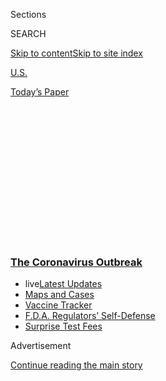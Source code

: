 <div id="app">

<div id="standalone-header">

<div class="interactive-masthead NYTAppHideMasthead css-qz70u6 e1suatyy0">

<div class="section css-ui9rw0 e1suatyy2">

<div class="css-eph4ug er09x8g0">

<div class="css-6n7j50">

</div>

<span class="css-1dv1kvn">Sections</span>

<div class="css-10488qs">

<span class="css-1dv1kvn">SEARCH</span>

</div>

[Skip to content](#site-content)[Skip to site
index](#site-index)

</div>

<div id="masthead-section-label" class="css-1wr3we4 eaxe0e00">

[U.S.](https://www.nytimes3xbfgragh.onion/section/us)

</div>

<div class="css-10698na e1huz5gh0">

</div>

</div>

<div id="masthead-bar-one" class="section hasLinks css-15hmgas e1csuq9d3">

<div class="css-uqyvli e1csuq9d0">

</div>

<div class="css-1uqjmks e1csuq9d1">

</div>

<div class="css-9e9ivx">

[](https://myaccount.nytimes3xbfgragh.onion/auth/login?response_type=cookie&client_id=vi)

</div>

<div class="css-1bvtpon e1csuq9d2">

[Today’s
Paper](https://www.nytimes3xbfgragh.onion/section/todayspaper)

</div>

</div>

</div>

<div class="css-1aor85t" style="opacity:0.000000001;z-index:-1;visibility:hidden">

<div class="css-1hqnpie">

<div class="css-epjblv">

<span class="css-17xtcya">[U.S.](/section/us)</span><span class="css-x15j1o">|</span><span class="css-fwqvlz">Delaware
Covid Map and Case
Count</span>

</div>

<div class="css-k008qs">

<div class="css-1iwv8en">

<span class="css-18z7m18"></span>

<div>

</div>

</div>

<span class="css-1n6z4y">https://nyti.ms/3bJ4swu</span>

<div class="css-1705lsu">

<div class="css-4xjgmj">

<div class="css-4skfbu" data-role="toolbar" data-aria-label="Social Media Share buttons, Save button, and Comments Panel with current comment count" data-testid="share-tools">

  - 
  - 
  - 
  - 
    
    <div class="css-6n7j50">
    
    </div>

  - 

</div>

</div>

</div>

</div>

</div>

</div>

<div class="css-mij9hh">

<div class="css-l9svim">

### [<span class="css-pa1jbp"><span class="css-1rxm0ex">The Coronavirus</span><span class="css-1rxm0ex"> Outbreak</span></span>](https://www.nytimes3xbfgragh.onion/news-event/coronavirus?name=styln-coronavirus-national&region=TOP_BANNER&block=storyline_menu_recirc&action=click&pgtype=Interactive&impression_id=94578ef0-f526-11ea-9710-3f9e57e6a392&variant=undefined)

  - <span class="css-1qkutce"><span class="css-12clwdu">live</span>[Latest
    Updates](https://www.nytimes3xbfgragh.onion/2020/09/12/world/covid-19-coronavirus.html?name=styln-coronavirus-national&region=TOP_BANNER&block=storyline_menu_recirc&action=click&pgtype=Interactive&impression_id=9457b600-f526-11ea-9710-3f9e57e6a392&variant=undefined)</span>
  - <span class="css-1qkutce">[Maps and
    Cases](https://www.nytimes3xbfgragh.onion/interactive/2020/us/coronavirus-us-cases.html?name=styln-coronavirus-national&region=TOP_BANNER&block=storyline_menu_recirc&action=click&pgtype=Interactive&impression_id=9457b601-f526-11ea-9710-3f9e57e6a392&variant=undefined)</span>
  - <span class="css-1qkutce">[Vaccine
    Tracker](https://www.nytimes3xbfgragh.onion/interactive/2020/science/coronavirus-vaccine-tracker.html?name=styln-coronavirus-national&region=TOP_BANNER&block=storyline_menu_recirc&action=click&pgtype=Interactive&impression_id=9457b602-f526-11ea-9710-3f9e57e6a392&variant=undefined)</span>
  - <span class="css-1qkutce">[F.D.A. Regulators’
    Self-Defense](https://www.nytimes3xbfgragh.onion/2020/09/10/us/politics/fda-coronavirus-vaccine.html?name=styln-coronavirus-national&region=TOP_BANNER&block=storyline_menu_recirc&action=click&pgtype=Interactive&impression_id=9457b603-f526-11ea-9710-3f9e57e6a392&variant=undefined)</span>
  - <span class="css-1qkutce">[Surprise Test
    Fees](https://www.nytimes3xbfgragh.onion/2020/09/09/upshot/coronavirus-surprise-test-fees.html?name=styln-coronavirus-national&region=TOP_BANNER&block=storyline_menu_recirc&action=click&pgtype=Interactive&impression_id=9457b604-f526-11ea-9710-3f9e57e6a392&variant=undefined)</span>

</div>

</div>

<div id="top-wrapper" class="css-1sy8kpn">

<div id="top-slug" class="css-l9onyx">

Advertisement

</div>

[Continue reading the main
story](#after-top)

<div class="ad top-wrapper" style="text-align:center;height:100%;display:block;min-height:250px">

<div id="top" class="place-ad" data-position="top" data-size-key="top">

</div>

</div>

<div id="after-top">

</div>

</div>

</div>

<div id="site-content" data-role="main">

# Delaware Covid Map and Case Count

<div class="css-1vegfwe interactive-byline-container">

By <span class="css-1baulvz last-byline" itemprop="name">The New York
Times</span>Updated September 12, 2020, 10:37 A.M.
E.T.

</div>

<div id="interactive-standalone-sharetools" class="css-wkcogx">

<div>

<div class="interactive-sharetools css-9z2bwm" data-role="toolbar" data-aria-label="Social Media Share buttons, Save button, and Comments Panel with current comment count" data-testid="share-tools">

  - 
  - 
  - 
  - 
    
    <div class="css-6n7j50">
    
    </div>

</div>

</div>

</div>

<div id="delaware-coronavirus-cases" class="section interactive-standard interactive-content interactive-size-scoop css-1davkue" data-id="100000007056873">

<div class="css-17ih8de interactive-body">

<div class="g-top-asset g-top" style="">

<div class="g-asset g-svelte breadcrumbs-wrap" style="max-width: 600px">

<div class="g-svelte" data-component="1">

<div class="breadcrumbs false svelte-1m5f6tq" style="--state-rows: 11;\n\t--country-rows: 2;\n\t--state-rows-medium: 18;\n\t--country-rows-medium: 3;\n\t--state-rows-small: 26;\n\t--country-rows-small: 5;">

<div class="breadcrumbs__buttons--wrap">

[World](https://www.nytimes3xbfgragh.onion/interactive/2020/world/coronavirus-maps.html)<span class="svelte-1m5f6tq"> 
</span>

COUNTRIES

<span class="svelte-1m5f6tq">| </span>
[U.S.A.](https://www.nytimes3xbfgragh.onion/interactive/2020/us/coronavirus-us-cases.html)<span class="svelte-1m5f6tq"> 
</span>

STATES

<span class="svelte-1m5f6tq">  </span>
[Colleges](https://www.nytimes3xbfgragh.onion/interactive/2020/us/covid-college-cases-tracker.html)

</div>

<div id="amp-menu-countries" class="breadcrumbs__menu breadcrumbs__menu--countries false svelte-1m5f6tq">

[Brazil](https://www.nytimes3xbfgragh.onion/interactive/2020/world/americas/brazil-coronavirus-cases.html)[Canada](https://www.nytimes3xbfgragh.onion/interactive/2020/world/canada/canada-coronavirus-cases.html)[France](https://www.nytimes3xbfgragh.onion/interactive/2020/world/europe/france-coronavirus-cases.html)[Germany](https://www.nytimes3xbfgragh.onion/interactive/2020/world/europe/germany-coronavirus-cases.html)[India](https://www.nytimes3xbfgragh.onion/interactive/2020/world/asia/india-coronavirus-cases.html)[Italy](https://www.nytimes3xbfgragh.onion/interactive/2020/world/europe/italy-coronavirus-cases.html)[Mexico](https://www.nytimes3xbfgragh.onion/interactive/2020/world/americas/mexico-coronavirus-cases.html)[Spain](https://www.nytimes3xbfgragh.onion/interactive/2020/world/europe/spain-coronavirus-cases.html)[U.K.](https://www.nytimes3xbfgragh.onion/interactive/2020/world/europe/united-kingdom-coronavirus-cases.html)

</div>

<div id="amp-menu-states" class="breadcrumbs__menu breadcrumbs__menu--states false svelte-1m5f6tq">

[Alabama](https://www.nytimes3xbfgragh.onion/interactive/2020/us/alabama-coronavirus-cases.html)[Alaska](https://www.nytimes3xbfgragh.onion/interactive/2020/us/alaska-coronavirus-cases.html)[Arizona](https://www.nytimes3xbfgragh.onion/interactive/2020/us/arizona-coronavirus-cases.html)[Arkansas](https://www.nytimes3xbfgragh.onion/interactive/2020/us/arkansas-coronavirus-cases.html)[California](https://www.nytimes3xbfgragh.onion/interactive/2020/us/california-coronavirus-cases.html)[Colorado](https://www.nytimes3xbfgragh.onion/interactive/2020/us/colorado-coronavirus-cases.html)[Connecticut](https://www.nytimes3xbfgragh.onion/interactive/2020/us/connecticut-coronavirus-cases.html)[Delaware](https://www.nytimes3xbfgragh.onion/interactive/2020/us/delaware-coronavirus-cases.html)[Florida](https://www.nytimes3xbfgragh.onion/interactive/2020/us/florida-coronavirus-cases.html)[Georgia](https://www.nytimes3xbfgragh.onion/interactive/2020/us/georgia-coronavirus-cases.html)[Hawaii](https://www.nytimes3xbfgragh.onion/interactive/2020/us/hawaii-coronavirus-cases.html)[Idaho](https://www.nytimes3xbfgragh.onion/interactive/2020/us/idaho-coronavirus-cases.html)[Illinois](https://www.nytimes3xbfgragh.onion/interactive/2020/us/illinois-coronavirus-cases.html)[Indiana](https://www.nytimes3xbfgragh.onion/interactive/2020/us/indiana-coronavirus-cases.html)[Iowa](https://www.nytimes3xbfgragh.onion/interactive/2020/us/iowa-coronavirus-cases.html)[Kansas](https://www.nytimes3xbfgragh.onion/interactive/2020/us/kansas-coronavirus-cases.html)[Kentucky](https://www.nytimes3xbfgragh.onion/interactive/2020/us/kentucky-coronavirus-cases.html)[Louisiana](https://www.nytimes3xbfgragh.onion/interactive/2020/us/louisiana-coronavirus-cases.html)[Maine](https://www.nytimes3xbfgragh.onion/interactive/2020/us/maine-coronavirus-cases.html)[Maryland](https://www.nytimes3xbfgragh.onion/interactive/2020/us/maryland-coronavirus-cases.html)[Massachusetts](https://www.nytimes3xbfgragh.onion/interactive/2020/us/massachusetts-coronavirus-cases.html)[Michigan](https://www.nytimes3xbfgragh.onion/interactive/2020/us/michigan-coronavirus-cases.html)[Minnesota](https://www.nytimes3xbfgragh.onion/interactive/2020/us/minnesota-coronavirus-cases.html)[Mississippi](https://www.nytimes3xbfgragh.onion/interactive/2020/us/mississippi-coronavirus-cases.html)[Missouri](https://www.nytimes3xbfgragh.onion/interactive/2020/us/missouri-coronavirus-cases.html)[Montana](https://www.nytimes3xbfgragh.onion/interactive/2020/us/montana-coronavirus-cases.html)[Nebraska](https://www.nytimes3xbfgragh.onion/interactive/2020/us/nebraska-coronavirus-cases.html)[Nevada](https://www.nytimes3xbfgragh.onion/interactive/2020/us/nevada-coronavirus-cases.html)[New
Hampshire](https://www.nytimes3xbfgragh.onion/interactive/2020/us/new-hampshire-coronavirus-cases.html)[New
Jersey](https://www.nytimes3xbfgragh.onion/interactive/2020/us/new-jersey-coronavirus-cases.html)[New
Mexico](https://www.nytimes3xbfgragh.onion/interactive/2020/us/new-mexico-coronavirus-cases.html)[New
York](https://www.nytimes3xbfgragh.onion/interactive/2020/us/new-york-coronavirus-cases.html)[North
Carolina](https://www.nytimes3xbfgragh.onion/interactive/2020/us/north-carolina-coronavirus-cases.html)[North
Dakota](https://www.nytimes3xbfgragh.onion/interactive/2020/us/north-dakota-coronavirus-cases.html)[Ohio](https://www.nytimes3xbfgragh.onion/interactive/2020/us/ohio-coronavirus-cases.html)[Oklahoma](https://www.nytimes3xbfgragh.onion/interactive/2020/us/oklahoma-coronavirus-cases.html)[Oregon](https://www.nytimes3xbfgragh.onion/interactive/2020/us/oregon-coronavirus-cases.html)[Pennsylvania](https://www.nytimes3xbfgragh.onion/interactive/2020/us/pennsylvania-coronavirus-cases.html)[Puerto
Rico](https://www.nytimes3xbfgragh.onion/interactive/2020/us/puerto-rico-coronavirus-cases.html)[Rhode
Island](https://www.nytimes3xbfgragh.onion/interactive/2020/us/rhode-island-coronavirus-cases.html)[South
Carolina](https://www.nytimes3xbfgragh.onion/interactive/2020/us/south-carolina-coronavirus-cases.html)[South
Dakota](https://www.nytimes3xbfgragh.onion/interactive/2020/us/south-dakota-coronavirus-cases.html)[Tennessee](https://www.nytimes3xbfgragh.onion/interactive/2020/us/tennessee-coronavirus-cases.html)[Texas](https://www.nytimes3xbfgragh.onion/interactive/2020/us/texas-coronavirus-cases.html)[Utah](https://www.nytimes3xbfgragh.onion/interactive/2020/us/utah-coronavirus-cases.html)[Vermont](https://www.nytimes3xbfgragh.onion/interactive/2020/us/vermont-coronavirus-cases.html)[Virginia](https://www.nytimes3xbfgragh.onion/interactive/2020/us/virginia-coronavirus-cases.html)[Washington](https://www.nytimes3xbfgragh.onion/interactive/2020/us/washington-coronavirus-cases.html)[Washington,
D.C.](https://www.nytimes3xbfgragh.onion/interactive/2020/us/washington-dc-coronavirus-cases.html)[West
Virginia](https://www.nytimes3xbfgragh.onion/interactive/2020/us/west-virginia-coronavirus-cases.html)[Wisconsin](https://www.nytimes3xbfgragh.onion/interactive/2020/us/wisconsin-coronavirus-cases.html)[Wyoming](https://www.nytimes3xbfgragh.onion/interactive/2020/us/wyoming-coronavirus-cases.html)

</div>

<span class="svelte-1m5f6tq"> 
</span>

</div>

</div>

</div>

<div id="cases-top-presentation" class="g-container">

<div class="g-asset g-svelte mini-cases-by-day" style="max-width: 360px">

<div class="g-svelte" data-component="2">

<div class="chart svelte-1iuahvx mini-chart">

<div class="inner svelte-1iuahvx">

<div class="pancake-chart svelte-1gzh5rp">

<div class="pancake-grid">

<div class="pancake-grid-item svelte-1wq9bba" style="width: 100%; height: 0; top: 100%">

<div class="grid-line horizontal svelte-bw547y">

<span class="count-label svelte-bw547y">0
</span>

</div>

</div>

<div class="pancake-grid-item svelte-1wq9bba" style="width: 100%; height: 0; top: 56.33187772925764%">

<div class="grid-line horizontal svelte-bw547y">

<span class="count-label svelte-bw547y">200
</span>

</div>

</div>

<div class="pancake-grid-item svelte-1wq9bba" style="width: 100%; height: 0; top: 12.663755458515283%">

<div class="grid-line horizontal svelte-bw547y">

<span class="count-label svelte-bw547y">400
cases</span>

</div>

</div>

</div>

<div class="pancake-point svelte-11ba04d" style="left: 0%; top: 100%">

<span class="month x-label svelte-bw547y">March</span>

</div>

<div class="pancake-point svelte-11ba04d" style="left: 15.897435897435896%; top: 100%">

<span class="month x-label svelte-bw547y">April</span>

</div>

<div class="pancake-point svelte-11ba04d" style="left: 31.282051282051277%; top: 100%">

<span class="month x-label svelte-bw547y">May</span>

</div>

<div class="pancake-point svelte-11ba04d" style="left: 47.179487179487175%; top: 100%">

<span class="month x-label svelte-bw547y">June</span>

</div>

<div class="pancake-point svelte-11ba04d" style="left: 62.564102564102555%; top: 100%">

<span class="month x-label svelte-bw547y">July</span>

</div>

<div class="pancake-point svelte-11ba04d" style="left: 78.46153846153845%; top: 100%">

<span class="month x-label svelte-bw547y">Aug.</span>

</div>

<div class="pancake-point svelte-11ba04d" style="left: 94.35897435897435%; top: 100%">

<span class="month x-label svelte-bw547y">Sept.</span>

</div>

<div class="pancake-point svelte-11ba04d" style="left: 33.589743589743584%; top: 11.135371179039296%">

<span class="annotation left svelte-cf0pcx mini" style="width: auto">New
cases</span>

</div>

<div class="pancake-point svelte-11ba04d" style="left: 57.43589743589743%; top: 84.06113537117903%">

<span class="annotation above svelte-cf0pcx mini" style="width: auto">7-day
average</span>

</div>

</div>

</div>

</div>

</div>

</div>

<div class="g-asset g-svelte top-counts g-asset-width-full" style="">

<div class="g-svelte" data-component="3">

<div class="counts svelte-8rsupl">

<table>
<colgroup>
<col style="width: 25%" />
<col style="width: 25%" />
<col style="width: 25%" />
<col style="width: 25%" />
</colgroup>
<thead>
<tr class="header">
<th></th>
<th>Total reported</th>
<th>On Sept. 11</th>
<th>14-day change</th>
</tr>
</thead>
<tbody>
<tr class="odd">
<td><span class="svelte-8rsupl">Cases</span></td>
<td><span class="svelte-8rsupl">18,559</span></td>
<td><span class="svelte-8rsupl">93</span></td>
<td><span class="svelte-8rsupl">+114%</span>
<div class="chart-container svelte-8rsupl">

</div></td>
</tr>
<tr class="even">
<td><span class="svelte-8rsupl">Deaths</span></td>
<td><span class="svelte-8rsupl">613</span></td>
<td><span class="svelte-8rsupl">0</span></td>
<td><span class="svelte-8rsupl">+20%</span>
<div class="chart-container svelte-8rsupl">

</div></td>
</tr>
</tbody>
</table>

<div class="note svelte-8rsupl">

Day with data reporting anomaly.

Includes confirmed and probable cases where
available

</div>

</div>

</div>

</div>

</div>

</div>

<div class="g-header-container">

</div>

<div class="g-story g-freebird g-max-limit" data-prd-dropzone-below-masthead="100000006938224" data-preview-slug="2020-03-16-coronavirus-maps">

<div class="g-asset g-svelte g-internal-nav" style="max-width: 600px">

<div class="g-svelte" data-component="4">

[Map](#map)[By county](#county)[New cases](#cases)[Tips](#tips)[Latest
news
»](https://www.nytimes3xbfgragh.onion/2020/09/12/world/covid-19-coronavirus.html)

</div>

</div>

At least 93 new cases were reported in Delaware on Sept. 11. Over the
past week, there have been an average of 115 cases per day, an increase
of 114 percent from the average two weeks earlier.

As of Saturday morning, there have been at least 18,559 cases and 613
deaths in Delaware since the beginning of the pandemic, according to a
New York Times
database.

<div id="map" class="g-asset g-graphic g-constrain-source g-state-map g-map g-asset-width-bleed" style="">

<div class="e-slip-map-wrap" data-tiles="{&quot;tileset_id&quot;:&quot;states&quot;,&quot;data_regions&quot;:&quot;nytgraphics.4lmuna8o&quot;,&quot;data_regions_clipped&quot;:&quot;nytgraphics.3w43kva4&quot;,&quot;base_regions&quot;:&quot;nytgraphics.bq75aeje&quot;,&quot;base_regions_lines&quot;:&quot;nytgraphics.1vsxxapq&quot;,&quot;base_regions_lines_thick&quot;:&quot;&quot;,&quot;base_roads&quot;:&quot;nytgraphics.08j0yr4w&quot;,&quot;base_urban&quot;:&quot;nytgraphics.1ihx7l51&quot;,&quot;circles&quot;:&quot;nytgraphics.9qhw0hoy&quot;,&quot;city_labels&quot;:&quot;nytgraphics.3zpaiwln&quot;,&quot;base_labels&quot;:&quot;nytgraphics.3iuw1n6d&quot;,&quot;labels_points&quot;:&quot;&quot;,&quot;data_regions_points&quot;:&quot;x&quot;,&quot;city_labels_points&quot;:&quot;x&quot;}" data-page="{&quot;slug&quot;:&quot;delaware&quot;,&quot;tileset&quot;:&quot;states&quot;,&quot;data&quot;:&quot;USA&quot;,&quot;data_levels&quot;:&quot;county,state&quot;,&quot;radius_depth&quot;:&quot;&quot;,&quot;ignore_geoids&quot;:&quot;&quot;,&quot;bounds&quot;:&quot;[\n    [-75.788658, 38.638491366230646],\n    [-75.04893899999999, 40.02834273921418]\n  ]&quot;,&quot;show_data_labels&quot;:&quot;&quot;,&quot;base_layer_mask&quot;:&quot;USA-10&quot;,&quot;max_hierarchy_depth&quot;:&quot;&quot;,&quot;ignore_geoids_choro&quot;:&quot;&quot;,&quot;max_radius_desktop&quot;:&quot;&quot;,&quot;max_radius_mobile&quot;:&quot;&quot;,&quot;min_choro_cases&quot;:&quot;&quot;,&quot;hide_tooltip_deaths&quot;:&quot;&quot;,&quot;aspect_ratio&quot;:&quot;&quot;,&quot;percap_breaks&quot;:&quot;&quot;,&quot;cases_button_text&quot;:&quot;&quot;,&quot;hide_tabs&quot;:&quot;&quot;,&quot;alt_label_style&quot;:&quot;&quot;,&quot;hide_data_lines&quot;:&quot;&quot;,&quot;data_borders_stop&quot;:&quot;&quot;}" data-mapviews="[&quot;hotspots&quot;,&quot;cases&quot;,&quot;deaths&quot;,&quot;percap&quot;]" data-tooltips="{}" data-currentview="hotspots">

<div class="e-slip-map-ui">

<div class="layer-toggles">

Hot spots

Total cases

Deaths

Per capita

</div>

<div class="map-keys">

<div class="map-key doubling-key active" data-type="hotspots">

<div class="key-subhed">

Average daily cases per 100,000 people in the past week

</div>

<div class="g-bars">

<div class="g-bar g-bar-tick">

<div class="g-level" style="background-color: #f2df91;">

</div>

</div>

<div class="g-bar">

<div class="g-level" style="background-color: #f9c467">

</div>

</div>

<div class="g-bar g-bar-tick">

<div class="g-level" style="background-color: #ffa83e">

</div>

</div>

<div class="g-bar">

<div class="g-level" style="background-color: #ff8b24">

</div>

</div>

<div class="g-bar g-bar-tick">

<div class="g-level" style="background-color: #fd6a0b">

</div>

</div>

<div class="g-bar">

<div class="g-level" style="background-color: #f04f09">

</div>

</div>

<div class="g-bar g-bar-tick">

<div class="g-level" style="background-color: #e13107">

</div>

</div>

<div class="g-bar g-bar-none">

<div class="g-level" style="background-color: #ce0a05">

</div>

</div>

<div class="g-bar g-bar-none g-bar-big">

<div class="g-level g-level-0">

</div>

</div>

</div>

<div class="g-level-labels">

<div class="g-level-label">

</div>

<div class="g-level-label">

<span id="hotspots-break-1" class="hotspots-break"></span>

</div>

<div class="g-level-label">

</div>

<div class="g-level-label">

<span id="hotspots-break-3" class="hotspots-break"></span>

</div>

<div class="g-level-label">

</div>

<div class="g-level-label">

<span id="hotspots-break-5" class="hotspots-break"></span>

</div>

<div class="g-level-label">

</div>

<div class="g-level-label g-level-label-margin">

<span id="hotspots-break-7" class="hotspots-break"></span>

</div>

<div class="g-level-label g-level-label-first g-level-label-big">

Few or no cases

</div>

</div>

</div>

<div class="map-key cases-key false" data-type="cases">

<div class="key-bubbles">

<div class="key-bubble-label">

<span class="min-key-value"></span>

</div>

<div class="key-bubbles-wrap">

</div>

<div class="key-bubble-label">

<span class="max-key-value"></span>

</div>

</div>

</div>

<div class="map-key deaths-key false" data-type="deaths">

<div class="key-bubbles">

<div class="key-bubble-label">

<span class="min-key-value"></span>

</div>

<div class="key-bubbles-wrap">

</div>

<div class="key-bubble-label">

<span class="max-key-value"></span>

</div>

</div>

</div>

<div class="map-key percap-key false" data-type="percap">

<div class="key-subhed">

Share of population with a reported
case

</div>

<div class="g-bars">

<div class="g-bar g-bar-tick">

<div class="g-level g-level-1">

</div>

</div>

<div class="g-bar g-bar-tick">

<div class="g-level g-level-2">

</div>

</div>

<div class="g-bar g-bar-tick">

<div class="g-level g-level-3">

</div>

</div>

<div class="g-bar g-bar-none">

<div class="g-level g-level-4">

</div>

</div>

<div class="g-bar g-bar-none g-key-nocases">

<div class="g-level g-level-0">

</div>

</div>

</div>

<div class="g-level-labels">

<div class="g-level-label">

</div>

<div class="g-level-label">

<span class="percap-break-0"></span>

</div>

<div class="g-level-label">

<span class="percap-break-1"></span>

</div>

<div class="g-level-label g-level-label-pad">

<span class="percap-break-2"></span>

</div>

<div class="g-level-label g-level-label-pad g-level-label-first g-key-nocases">

No cases reported

</div>

</div>

</div>

</div>

<div class="map-interaction-tip interaction-tip-desktop">

Double-click to zoom into the map.

</div>

<div class="map-interaction-tip interaction-tip-mobile">

Use two fingers to pan and zoom. Tap for details.

</div>

</div>

<div class="e-slip-map-outer">

<div class="e-slip-map">

<div class="e-slip-map-tooltip tooltip-desktop">

</div>

</div>

</div>

<div class="e-slip-map-tooltip tooltip-mobile">

</div>

</div>

<div class="g-source">

<span class="g-credit">Sources: State and local health agencies and
hospitals. Population and demographic data from Census Bureau.</span>

About this data <span class="g-credit">For total cases and deaths: The
map shows the known locations of coronavirus cases by county. Circles
are sized by the number of people there who have tested positive or have
a probable case of the virus, which may differ from where they
contracted the illness. For per capita: Parts of a county with a
population density lower than 10 people per square mile are not shaded.
For hot spots: The hot spots map shows the share of population with a
new reported case over the last week. Parts of a county with a
population density lower than 10 people per square mile are not
shaded.</span>

</div>

</div>

<div id="county" class="g-asset g-svelte" style="max-width: 600px">

### Reported cases and deaths by county

This table is sorted by places with the most cases per 100,000 residents
in the last seven days. Charts are colored to reveal when outbreaks
emerged.

<div class="g-svelte" data-component="5">

<div class="table-controls svelte-151tvja multi-toggles">

<div class="multi-toggle-buttons-container svelte-151tvja">

<div class="layer-toggles-grid svelte-151tvja">

Cases

Deaths

</div>

</div>

</div>

<table style="width:100%;">
<colgroup>
<col style="width: 10%" />
<col style="width: 10%" />
<col style="width: 10%" />
<col style="width: 10%" />
<col style="width: 10%" />
<col style="width: 10%" />
<col style="width: 10%" />
<col style="width: 10%" />
<col style="width: 10%" />
<col style="width: 10%" />
</colgroup>
<thead>
<tr class="header">
<th></th>
<th>Total<br />
cases</th>
<th>Per 100,000</th>
<th>Total<br />
deaths</th>
<th>Per 100,000</th>
<th>Cases<br />
in last<br />
7 days</th>
<th>Per 100,000</th>
<th>Deaths<br />
in last<br />
7 days</th>
<th>Per 100,000</th>
<th>Weekly cases per capita
<div class="legend svelte-1b175ns">
<span class="block svelte-1b175ns" style="background-color: #f2df91;"></span> <span class="block svelte-1b175ns" style="background-color: #ffae43;"></span> <span class="block svelte-1b175ns" style="background-color: #ff6e0b;"></span> <span class="block svelte-1b175ns" style="background-color: #ce0a05;"></span> <span class="falling svelte-1b175ns">Fewer</span> <span class="rising svelte-1b175ns">More</span>
</div></th>
</tr>
</thead>
<tbody>
<tr class="odd">
<td><span>Delaware </span></td>
<td><span>18,559 </span></td>
<td><span>1,906 </span></td>
<td><span>613 </span></td>
<td><span>63 </span></td>
<td><span>807 </span></td>
<td><span>83 </span></td>
<td><span>7 </span></td>
<td><span>0.7 </span></td>
<td><div class="chart svelte-ig1tx7">
<div class="chart-container svelte-ig1tx7">
<div class="pancake-chart svelte-1gzh5rp">
<div class="pancake-point svelte-11ba04d" style="left: 0%; top: 100%">
<span class="first x-label svelte-ig1tx7">March 1</span>
</div>
<div class="pancake-point svelte-11ba04d" style="left: 99.99999999999999%; top: 100%">
<span class="last x-label svelte-ig1tx7">Sept. 11</span>
</div>
</div>
</div>
<img src="https://static01.graylady3jvrrxbe.onion/newsgraphics/2020/03/16/coronavirus-maps/dc9015512110e68e5a8253678d9addff3b2167f7/build/heatmaps/nyt_world/usa/delaware.svg" alt="Delaware heatmap" class="svelte-ig1tx7" />
</div></td>
</tr>
<tr class="even">
<td><span>New Castle </span></td>
<td><span>8,880 </span></td>
<td><span>1,589 </span></td>
<td><span>305 </span></td>
<td><span>55 </span></td>
<td><span>465 </span></td>
<td><span>83 </span></td>
<td><span>4 </span></td>
<td><span>0.7 </span></td>
<td><div class="chart svelte-ig1tx7">
<img src="https://static01.graylady3jvrrxbe.onion/newsgraphics/2020/03/16/coronavirus-maps/dc9015512110e68e5a8253678d9addff3b2167f7/build/heatmaps/nyt_world/usa/usa_10/new_castle.svg" alt="New Castle heatmap" class="svelte-ig1tx7" />
</div></td>
</tr>
<tr class="odd">
<td><span>Sussex </span></td>
<td><span>6,471 </span></td>
<td><span>2,763 </span></td>
<td><span>197 </span></td>
<td><span>84 </span></td>
<td><span>106 </span></td>
<td><span>45 </span></td>
<td><span>2 </span></td>
<td><span>0.9 </span></td>
<td><div class="chart svelte-ig1tx7">
<img src="https://static01.graylady3jvrrxbe.onion/newsgraphics/2020/03/16/coronavirus-maps/dc9015512110e68e5a8253678d9addff3b2167f7/build/heatmaps/nyt_world/usa/usa_10/sussex.svg" alt="Sussex heatmap" class="svelte-ig1tx7" />
</div></td>
</tr>
<tr class="even">
<td><span>Kent </span></td>
<td><span>2,747 </span></td>
<td><span>1,519 </span></td>
<td><span>111 </span></td>
<td><span>61 </span></td>
<td><span>69 </span></td>
<td><span>38 </span></td>
<td><span>1 </span></td>
<td><span>0.6 </span></td>
<td><div class="chart svelte-ig1tx7">
<img src="https://static01.graylady3jvrrxbe.onion/newsgraphics/2020/03/16/coronavirus-maps/dc9015512110e68e5a8253678d9addff3b2167f7/build/heatmaps/nyt_world/usa/usa_10/kent.svg" alt="Kent heatmap" class="svelte-ig1tx7" />
</div></td>
</tr>
<tr class="odd">
<td><span>Unknown </span></td>
<td><span>461 </span></td>
<td><span>— </span></td>
<td><span>— </span></td>
<td><span>— </span></td>
<td><span>— </span></td>
<td><span>— </span></td>
<td><span>— </span></td>
<td><span>— </span></td>
<td></td>
</tr>
</tbody>
</table>

</div>

<div class="g-source">

About this data <span class="g-credit">Weekly cases per capita shows the
share of population with a new reported case for each week. Weeks
without a reported case are shaded gray. The table includes new cases
and deaths that were reported in the last seven days.</span>

</div>

</div>

The New York Times is engaged in a comprehensive effort to track details
about every reported case in the United States, collecting information
from federal, state and local officials around the clock. The numbers in
this article are being updated several times a day based on the latest
information our journalists are gathering from around the country.

[We’re tracking what has reopened in Delaware
»](https://www.nytimes3xbfgragh.onion/interactive/2020/us/states-reopen-map-coronavirus.html)

<div id="cases" class="g-asset g-svelte" style="max-width: 600px">

### New reported cases by day in Delaware

<div class="g-svelte" data-component="6">

<div class="chart svelte-1iuahvx">

<div class="inner svelte-1iuahvx">

<div class="pancake-chart svelte-1gzh5rp">

<div class="pancake-grid">

<div class="pancake-grid-item svelte-1wq9bba" style="width: 100%; height: 0; top: 100%">

<div class="grid-line horizontal svelte-bw547y">

<span class="count-label svelte-bw547y">0
</span>

</div>

</div>

<div class="pancake-grid-item svelte-1wq9bba" style="width: 100%; height: 0; top: 56.33187772925764%">

<div class="grid-line horizontal svelte-bw547y">

<span class="count-label svelte-bw547y">200
</span>

</div>

</div>

<div class="pancake-grid-item svelte-1wq9bba" style="width: 100%; height: 0; top: 12.663755458515283%">

<div class="grid-line horizontal svelte-bw547y">

<span class="count-label svelte-bw547y">400
cases</span>

</div>

</div>

</div>

<div class="pancake-point svelte-11ba04d" style="left: 0%; top: 100%">

<span class="month x-label svelte-bw547y">March</span>

</div>

<div class="pancake-point svelte-11ba04d" style="left: 15.897435897435896%; top: 100%">

<span class="month x-label svelte-bw547y">April</span>

</div>

<div class="pancake-point svelte-11ba04d" style="left: 31.282051282051277%; top: 100%">

<span class="month x-label svelte-bw547y">May</span>

</div>

<div class="pancake-point svelte-11ba04d" style="left: 47.179487179487175%; top: 100%">

<span class="month x-label svelte-bw547y">June</span>

</div>

<div class="pancake-point svelte-11ba04d" style="left: 62.564102564102555%; top: 100%">

<span class="month x-label svelte-bw547y">July</span>

</div>

<div class="pancake-point svelte-11ba04d" style="left: 78.46153846153845%; top: 100%">

<span class="month x-label svelte-bw547y">Aug.</span>

</div>

<div class="pancake-point svelte-11ba04d" style="left: 94.35897435897435%; top: 100%">

<span class="month x-label svelte-bw547y">Sept.</span>

</div>

<div class="pancake-point svelte-11ba04d" style="left: 33.589743589743584%; top: 11.135371179039296%">

<span class="annotation left svelte-cf0pcx" style="width: auto">New
cases</span>

</div>

<div class="pancake-point svelte-11ba04d" style="left: 57.43589743589743%; top: 84.06113537117903%">

<span class="annotation above svelte-cf0pcx" style="width: auto">7-day
average</span>

</div>

</div>

</div>

</div>

<span class="anomaly-key g-credit svelte-1iuahvx">These are days with a
data reporting anomaly. Read more [here](#anomaly-notes).</span>

</div>

<div class="g-source">

<span class="g-credit">Note: The seven-day average is the average of a
day and the previous six days of
data.</span>

</div>

</div>

<div id="deaths" class="g-asset g-svelte" style="max-width: 600px">

### New reported deaths by day in Delaware

<div class="g-svelte" data-component="7">

<div class="chart svelte-1iuahvx">

<div class="inner svelte-1iuahvx">

<div class="pancake-chart svelte-1gzh5rp">

<div class="pancake-grid">

<div class="pancake-grid-item svelte-1wq9bba" style="width: 100%; height: 0; top: 100%">

<div class="grid-line horizontal svelte-bw547y">

<span class="count-label svelte-bw547y">0
</span>

</div>

</div>

<div class="pancake-grid-item svelte-1wq9bba" style="width: 100%; height: 0; top: 66.66666666666666%">

<div class="grid-line horizontal svelte-bw547y">

<span class="count-label svelte-bw547y">5
</span>

</div>

</div>

<div class="pancake-grid-item svelte-1wq9bba" style="width: 100%; height: 0; top: 33.33333333333333%">

<div class="grid-line horizontal svelte-bw547y">

<span class="count-label svelte-bw547y">10
</span>

</div>

</div>

<div class="pancake-grid-item svelte-1wq9bba" style="width: 100%; height: 0; top: 0%">

<div class="grid-line horizontal svelte-bw547y">

<span class="count-label svelte-bw547y">15
deaths</span>

</div>

</div>

</div>

<div class="pancake-point svelte-11ba04d" style="left: 0%; top: 100%">

<span class="month x-label svelte-bw547y">March</span>

</div>

<div class="pancake-point svelte-11ba04d" style="left: 15.897435897435896%; top: 100%">

<span class="month x-label svelte-bw547y">April</span>

</div>

<div class="pancake-point svelte-11ba04d" style="left: 31.282051282051277%; top: 100%">

<span class="month x-label svelte-bw547y">May</span>

</div>

<div class="pancake-point svelte-11ba04d" style="left: 47.179487179487175%; top: 100%">

<span class="month x-label svelte-bw547y">June</span>

</div>

<div class="pancake-point svelte-11ba04d" style="left: 62.564102564102555%; top: 100%">

<span class="month x-label svelte-bw547y">July</span>

</div>

<div class="pancake-point svelte-11ba04d" style="left: 78.46153846153845%; top: 100%">

<span class="month x-label svelte-bw547y">Aug.</span>

</div>

<div class="pancake-point svelte-11ba04d" style="left: 94.35897435897435%; top: 100%">

<span class="month x-label svelte-bw547y">Sept.</span>

</div>

<div class="pancake-point svelte-11ba04d" style="left: 74.1025641025641%; top: -3.000000000000014%">

<span class="annotation left svelte-cf0pcx" style="width: 7.1em">Additional
deaths
released</span>

</div>

<div class="pancake-point svelte-11ba04d" style="left: 38.717948717948715%; top: 0%">

<span class="annotation left svelte-cf0pcx" style="width: auto">New
deaths</span>

</div>

<div class="pancake-point svelte-11ba04d" style="left: 15.384615384615383%; top: 90.47619047619048%">

<span class="annotation above svelte-cf0pcx" style="width: auto">7-day
average</span>

</div>

</div>

<span class="break svelte-1iuahvx" style="left: 58.46153846153845%; top: 0%; width: 0.51%"></span><span class="break svelte-1iuahvx" style="left: 74.35897435897435%; top: 0%; width: 0.51%"></span>

</div>

</div>

<span class="anomaly-key g-credit svelte-1iuahvx">These are days with a
data reporting anomaly. Read more [here](#anomaly-notes).</span>

</div>

<div class="g-source">

<span class="g-credit">Note: Scale for deaths chart is adjusted from
cases chart to display trend.</span>

</div>

</div>

The New York Times has found that official [tallies in the United
States](https://www.nytimes3xbfgragh.onion/interactive/2020/08/12/us/covid-deaths-us.html)
and [in more than a dozen other
countries](https://www.nytimes3xbfgragh.onion/interactive/2020/04/21/world/coronavirus-missing-deaths.html)
have undercounted deaths during the coronavirus outbreak because of
limited testing
availability.

## <span class="g-balancer" data-id="8">About the data</span>

<div class="g-asset g-svelte g-anomaly-notes g-asset-width-full" style="">

<div class="g-svelte" data-component="9">

In data for Delaware, the Times primarily relies on reports from the
state. Delaware typically releases new data each day. Weekend counts may
be lower because fewer sources report to the state. The state reports
cases and deaths based on a person’s permanent or usual residence.

<div id="anomaly-notes" class="g-anomaly-notes svelte-bczh6j">

The Times has identified the following reporting anomalies or
methodology changes in the data:

<div class="g-container g-list-circle">

<span class="g-anomaly-notes__date svelte-bczh6j">June 23: </span>
Delaware added 67 deaths from earlier in the year after reconciling
death certificate records.

<span class="g-anomaly-notes__date svelte-bczh6j">July 24: </span>
Delaware added 49 deaths from earlier in the year after reconciling
death certificate records.

<span class="g-anomaly-notes__date svelte-bczh6j">July 25: </span>
Delaware removed duplicate cases.

</div>

</div>

The tallies on this page include probable and confirmed cases and
deaths.

**Confirmed cases and deaths**, which are widely considered to be an
undercount of the true toll, are counts of individuals whose coronavirus
infections were confirmed by a molecular laboratory test. **Probable
cases and deaths** count individuals who meet criteria for other types
of testing, symptoms and exposure, as developed by national and local
governments.

Governments often revise data or report a single-day large increase in
cases or deaths from unspecified days without historical revisions,
which can cause an irregular pattern in the daily reported figures. The
Times is excluding these anomalies from seven-day averages when
possible.

</div>

</div>

Read more about the methodology and download county-level data for
coronavirus cases in the United States from The New York Times [on
GitHub](https://github.com/nytimes/covid-19-data).

<div class="g-footer-asset">

## <span class="g-balancer" data-id="10">Tracking the Coronavirus</span>

<div class="g-asset g-svelte g-footer-nav" style="max-width: 600px">

<div class="g-svelte" data-component="11">

<div class="nav-wrap svelte-x09994">

### United States

<div class="top svelte-x09994">

[](https://www.nytimes3xbfgragh.onion/interactive/2020/us/coronavirus-us-cases.html)

<div class="card svelte-x09994">

![Thumbnail for Latest Maps and
Data](https://static01.graylady3jvrrxbe.onion/newsgraphics/2020/03/16/coronavirus-maps/dc9015512110e68e5a8253678d9addff3b2167f7/images/orphan_usa-threeByTwoSmallAt2X.png)

<div class="card-text svelte-x09994">

#### Latest Maps and Data

Cases and deaths for every
county

</div>

</div>

[](https://www.nytimes3xbfgragh.onion/interactive/2020/05/05/us/coronavirus-death-toll-us.html)

<div class="card svelte-x09994">

![Thumbnail for Deaths Above
Normal](https://static01.graylady3jvrrxbe.onion/newsgraphics/2020/03/16/coronavirus-maps/dc9015512110e68e5a8253678d9addff3b2167f7/images/footer-thumbs/deaths-us.jpg)

<div class="card-text svelte-x09994">

#### Deaths Above Normal

The true toll of coronavirus in the
U.S.

</div>

</div>

[](https://www.nytimes3xbfgragh.onion/interactive/2020/04/23/upshot/five-ways-to-monitor-coronavirus-outbreak-us.html)

<div class="card svelte-x09994">

![Thumbnail for Cities and Metro
Areas](https://static01.graylady3jvrrxbe.onion/newsgraphics/2020/03/16/coronavirus-maps/dc9015512110e68e5a8253678d9addff3b2167f7/images/footer-thumbs/metros.png)

<div class="card-text svelte-x09994">

#### Cities and Metro Areas

Where it is getting better and
worse

</div>

</div>

[](https://www.nytimes3xbfgragh.onion/interactive/2020/us/coronavirus-testing.html)

<div class="card svelte-x09994">

![Thumbnail for
Testing](https://static01.graylady3jvrrxbe.onion/newsgraphics/2020/03/16/coronavirus-maps/dc9015512110e68e5a8253678d9addff3b2167f7/images/footer-thumbs/testing.png)

<div class="card-text svelte-x09994">

#### Testing

Is your state doing
enough?

</div>

</div>

[](https://www.nytimes3xbfgragh.onion/interactive/2020/us/coronavirus-nursing-homes.html)

<div class="card svelte-x09994">

![Thumbnail for Nursing
Homes](https://static01.graylady3jvrrxbe.onion/newsgraphics/2020/03/16/coronavirus-maps/dc9015512110e68e5a8253678d9addff3b2167f7/images/footer-thumbs/nursing-homes.png)

<div class="card-text svelte-x09994">

#### Nursing Homes

The hardest-hit states and
facilities

</div>

</div>

[](https://www.nytimes3xbfgragh.onion/interactive/2020/us/covid-college-cases-tracker.html)

<div class="card svelte-x09994">

![Thumbnail for Colleges and
Universities](https://static01.graylady3jvrrxbe.onion/images/2020/09/11/us/covid-college-cases-tracker-promo-1599836255642/covid-college-cases-tracker-promo-1599836255642-threeByTwoSmallAt2X.png)

<div class="card-text svelte-x09994">

#### Colleges and Universities

Cases at more than 1,000
schools

</div>

</div>

[](https://www.nytimes3xbfgragh.onion/interactive/2020/us/states-reopen-map-coronavirus.html)

<div class="card svelte-x09994">

![Thumbnail for
Reopening](https://static01.graylady3jvrrxbe.onion/images/2020/04/24/us/states-reopen-map-coronavirus-promo-1587778728210/states-reopen-map-coronavirus-promo-1587778728210-threeByTwoSmallAt2X-v96.png)

<div class="card-text svelte-x09994">

#### Reopening

What is open and closed in each
state

</div>

</div>

</div>

### World

<div class="top svelte-x09994">

[](https://www.nytimes3xbfgragh.onion/interactive/2020/world/coronavirus-maps.html)

<div class="card svelte-x09994">

![Thumbnail for Latest Maps and
Data](https://static01.graylady3jvrrxbe.onion/newsgraphics/2020/03/16/coronavirus-maps/dc9015512110e68e5a8253678d9addff3b2167f7/images/orphan_world-threeByTwoSmallAt2X.png)

<div class="card-text svelte-x09994">

#### Latest Maps and Data

Cases and deaths for every
country

</div>

</div>

[](https://www.nytimes3xbfgragh.onion/interactive/2020/04/21/world/coronavirus-missing-deaths.html)

<div class="card svelte-x09994">

![Thumbnail for Deaths Above
Normal](https://static01.graylady3jvrrxbe.onion/newsgraphics/2020/03/16/coronavirus-maps/dc9015512110e68e5a8253678d9addff3b2167f7/images/footer-thumbs/deaths-world.jpg)

<div class="card-text svelte-x09994">

#### Deaths Above Normal

The true toll of coronavirus around the
world

</div>

</div>

</div>

### Health

<div class="top svelte-x09994">

[](https://www.nytimes3xbfgragh.onion/interactive/2020/science/coronavirus-vaccine-tracker.html)

<div class="card svelte-x09994">

![Thumbnail for
Vaccines](https://static01.graylady3jvrrxbe.onion/newsgraphics/2020/03/16/coronavirus-maps/dc9015512110e68e5a8253678d9addff3b2167f7/images/footer-thumbs/vaccines.png)

<div class="card-text svelte-x09994">

#### Vaccines

Track their
development

</div>

</div>

[](https://www.nytimes3xbfgragh.onion/interactive/2020/science/coronavirus-drugs-treatments.html)

<div class="card svelte-x09994">

![Thumbnail for
Treatments](https://static01.graylady3jvrrxbe.onion/newsgraphics/2020/03/16/coronavirus-maps/dc9015512110e68e5a8253678d9addff3b2167f7/images/footer-thumbs/treatments.png)

<div class="card-text svelte-x09994">

#### Treatments

Rated by effectiveness and
    safety

</div>

</div>

</div>

### Countries

  - [Brazil](https://www.nytimes3xbfgragh.onion/interactive/2020/world/americas/brazil-coronavirus-cases.html)
  - [Canada](https://www.nytimes3xbfgragh.onion/interactive/2020/world/canada/canada-coronavirus-cases.html)
  - [France](https://www.nytimes3xbfgragh.onion/interactive/2020/world/europe/france-coronavirus-cases.html)
  - [Germany](https://www.nytimes3xbfgragh.onion/interactive/2020/world/europe/germany-coronavirus-cases.html)
  - [India](https://www.nytimes3xbfgragh.onion/interactive/2020/world/asia/india-coronavirus-cases.html)
  - [Italy](https://www.nytimes3xbfgragh.onion/interactive/2020/world/europe/italy-coronavirus-cases.html)
  - [Mexico](https://www.nytimes3xbfgragh.onion/interactive/2020/world/americas/mexico-coronavirus-cases.html)
  - [Spain](https://www.nytimes3xbfgragh.onion/interactive/2020/world/europe/spain-coronavirus-cases.html)
  - [U.K.](https://www.nytimes3xbfgragh.onion/interactive/2020/world/europe/united-kingdom-coronavirus-cases.html)
  - [United
    States](https://www.nytimes3xbfgragh.onion/interactive/2020/us/coronavirus-us-cases.html)

### States, Territories and Cities

  - [Alabama](https://www.nytimes3xbfgragh.onion/interactive/2020/us/alabama-coronavirus-cases.html)
  - [Alaska](https://www.nytimes3xbfgragh.onion/interactive/2020/us/alaska-coronavirus-cases.html)
  - [Arizona](https://www.nytimes3xbfgragh.onion/interactive/2020/us/arizona-coronavirus-cases.html)
  - [Arkansas](https://www.nytimes3xbfgragh.onion/interactive/2020/us/arkansas-coronavirus-cases.html)
  - [California](https://www.nytimes3xbfgragh.onion/interactive/2020/us/california-coronavirus-cases.html)
  - [Colorado](https://www.nytimes3xbfgragh.onion/interactive/2020/us/colorado-coronavirus-cases.html)
  - [Connecticut](https://www.nytimes3xbfgragh.onion/interactive/2020/us/connecticut-coronavirus-cases.html)
  - [Delaware](https://www.nytimes3xbfgragh.onion/interactive/2020/us/delaware-coronavirus-cases.html)
  - [Florida](https://www.nytimes3xbfgragh.onion/interactive/2020/us/florida-coronavirus-cases.html)
  - [Georgia](https://www.nytimes3xbfgragh.onion/interactive/2020/us/georgia-coronavirus-cases.html)
  - [Hawaii](https://www.nytimes3xbfgragh.onion/interactive/2020/us/hawaii-coronavirus-cases.html)
  - [Idaho](https://www.nytimes3xbfgragh.onion/interactive/2020/us/idaho-coronavirus-cases.html)
  - [Illinois](https://www.nytimes3xbfgragh.onion/interactive/2020/us/illinois-coronavirus-cases.html)
  - [Indiana](https://www.nytimes3xbfgragh.onion/interactive/2020/us/indiana-coronavirus-cases.html)
  - [Iowa](https://www.nytimes3xbfgragh.onion/interactive/2020/us/iowa-coronavirus-cases.html)
  - [Kansas](https://www.nytimes3xbfgragh.onion/interactive/2020/us/kansas-coronavirus-cases.html)
  - [Kentucky](https://www.nytimes3xbfgragh.onion/interactive/2020/us/kentucky-coronavirus-cases.html)
  - [Louisiana](https://www.nytimes3xbfgragh.onion/interactive/2020/us/louisiana-coronavirus-cases.html)
  - [Maine](https://www.nytimes3xbfgragh.onion/interactive/2020/us/maine-coronavirus-cases.html)
  - [Maryland](https://www.nytimes3xbfgragh.onion/interactive/2020/us/maryland-coronavirus-cases.html)
  - [Massachusetts](https://www.nytimes3xbfgragh.onion/interactive/2020/us/massachusetts-coronavirus-cases.html)
  - [Michigan](https://www.nytimes3xbfgragh.onion/interactive/2020/us/michigan-coronavirus-cases.html)
  - [Minnesota](https://www.nytimes3xbfgragh.onion/interactive/2020/us/minnesota-coronavirus-cases.html)
  - [Mississippi](https://www.nytimes3xbfgragh.onion/interactive/2020/us/mississippi-coronavirus-cases.html)
  - [Missouri](https://www.nytimes3xbfgragh.onion/interactive/2020/us/missouri-coronavirus-cases.html)
  - [Montana](https://www.nytimes3xbfgragh.onion/interactive/2020/us/montana-coronavirus-cases.html)
  - [Nebraska](https://www.nytimes3xbfgragh.onion/interactive/2020/us/nebraska-coronavirus-cases.html)
  - [Nevada](https://www.nytimes3xbfgragh.onion/interactive/2020/us/nevada-coronavirus-cases.html)
  - [New
    Hampshire](https://www.nytimes3xbfgragh.onion/interactive/2020/us/new-hampshire-coronavirus-cases.html)
  - [New
    Jersey](https://www.nytimes3xbfgragh.onion/interactive/2020/us/new-jersey-coronavirus-cases.html)
  - [New
    Mexico](https://www.nytimes3xbfgragh.onion/interactive/2020/us/new-mexico-coronavirus-cases.html)
  - [New
    York](https://www.nytimes3xbfgragh.onion/interactive/2020/us/new-york-coronavirus-cases.html)
  - [New York
    City](https://www.nytimes3xbfgragh.onion/interactive/2020/nyregion/new-york-city-coronavirus-cases.html)
  - [North
    Carolina](https://www.nytimes3xbfgragh.onion/interactive/2020/us/north-carolina-coronavirus-cases.html)
  - [North
    Dakota](https://www.nytimes3xbfgragh.onion/interactive/2020/us/north-dakota-coronavirus-cases.html)
  - [Ohio](https://www.nytimes3xbfgragh.onion/interactive/2020/us/ohio-coronavirus-cases.html)
  - [Oklahoma](https://www.nytimes3xbfgragh.onion/interactive/2020/us/oklahoma-coronavirus-cases.html)
  - [Oregon](https://www.nytimes3xbfgragh.onion/interactive/2020/us/oregon-coronavirus-cases.html)
  - [Pennsylvania](https://www.nytimes3xbfgragh.onion/interactive/2020/us/pennsylvania-coronavirus-cases.html)
  - [Puerto
    Rico](https://www.nytimes3xbfgragh.onion/interactive/2020/us/puerto-rico-coronavirus-cases.html)
  - [Rhode
    Island](https://www.nytimes3xbfgragh.onion/interactive/2020/us/rhode-island-coronavirus-cases.html)
  - [South
    Carolina](https://www.nytimes3xbfgragh.onion/interactive/2020/us/south-carolina-coronavirus-cases.html)
  - [South
    Dakota](https://www.nytimes3xbfgragh.onion/interactive/2020/us/south-dakota-coronavirus-cases.html)
  - [Tennessee](https://www.nytimes3xbfgragh.onion/interactive/2020/us/tennessee-coronavirus-cases.html)
  - [Texas](https://www.nytimes3xbfgragh.onion/interactive/2020/us/texas-coronavirus-cases.html)
  - [Utah](https://www.nytimes3xbfgragh.onion/interactive/2020/us/utah-coronavirus-cases.html)
  - [Vermont](https://www.nytimes3xbfgragh.onion/interactive/2020/us/vermont-coronavirus-cases.html)
  - [Virginia](https://www.nytimes3xbfgragh.onion/interactive/2020/us/virginia-coronavirus-cases.html)
  - [Washington](https://www.nytimes3xbfgragh.onion/interactive/2020/us/washington-coronavirus-cases.html)
  - [Washington,
    D.C.](https://www.nytimes3xbfgragh.onion/interactive/2020/us/washington-dc-coronavirus-cases.html)
  - [West
    Virginia](https://www.nytimes3xbfgragh.onion/interactive/2020/us/west-virginia-coronavirus-cases.html)
  - [Wisconsin](https://www.nytimes3xbfgragh.onion/interactive/2020/us/wisconsin-coronavirus-cases.html)
  - [Wyoming](https://www.nytimes3xbfgragh.onion/interactive/2020/us/wyoming-coronavirus-cases.html)

</div>

</div>

</div>

<div class="g-ad">

<div id="mid10" class="place-ad" data-position="mid10" data-size-key="default">

</div>

</div>

## <span class="g-balancer" data-id="12">What you can do</span>

Experts’ [understanding of how the Covid-19 works is
growing](https://www.nytimes3xbfgragh.onion/2020/06/02/health/coronavirus-profile-covid.html).
It seems that there are [four factors that most likely play a
role](https://www.nytimes3xbfgragh.onion/article/coronavirus-how-it-spreads.html):
how close you get to an infected person; how long you are near that
person; whether that person expels viral droplets on or near you; and
how much you touch your face afterwards. [Here is a guide to the
symptoms of
Covid-19.](https://www.nytimes3xbfgragh.onion/interactive/2020/08/05/well/covid-19-symptoms.html)

You can help reduce your risk and do your part to protect others by
following some [basic
steps](https://www.nytimes3xbfgragh.onion/article/prepare-for-coronavirus.html):

<div class="g-container g-list-circle">

Keep your distance from others. Stay at least six feet away from people
outside your household as much as possible.

Wear a mask outside your home. A mask protects others from your germs,
and it protects you from infection as well. The more people who wear
masks, the more we all stay safer.

Wash your hands often. Anytime you come in contact with a surface
outside your home, scrub with soap for at least 20 seconds, rinse and
then dry your hands with a clean towel.

Avoid touching your face. The virus can spread when our hands come into
contact with the virus, and we touch our nose, mouth or eyes. Try to
keep your hands away from your face unless you have just recently washed
them.

</div>

Here’s a [complete guide on how you can
prepare](https://www.nytimes3xbfgragh.onion/interactive/2020/world/coronavirus-tips-advice.html)
for the coronavirus
outbreak.

</div>

</div>

</div>

</div>

<div id="interactive-footer-container" class="css-ovgi28 interactive-footer-container">

By [Sarah
Almukhtar](https://www.nytimes3xbfgragh.onion/by/sarah-almukhtar),
[Aliza
Aufrichtig](https://www.nytimes3xbfgragh.onion/by/aliza-aufrichtig),
[Matthew Bloch](https://www.nytimes3xbfgragh.onion/by/matthew-bloch),
Julia Calderone, [Keith
Collins](https://www.nytimes3xbfgragh.onion/by/keith-collins), Matthew
Conlen, Lindsey Cook, Gabriel Gianordoli, [Amy
Harmon](https://www.nytimes3xbfgragh.onion/by/amy-harmon), [Rich
Harris](https://www.nytimes3xbfgragh.onion/by/rich-harris), [Adeel
Hassan](https://www.nytimes3xbfgragh.onion/by/adeel-hassan), [Jon
Huang](https://www.nytimes3xbfgragh.onion/by/jon-huang), Danya Issawi,
[Danielle Ivory](https://www.nytimes3xbfgragh.onion/by/danielle-ivory),
[K.K. Rebecca
Lai](https://www.nytimes3xbfgragh.onion/by/kk-rebecca-lai), Alex
Lemonides, [Allison
McCann](https://www.nytimes3xbfgragh.onion/by/allison-mccann), [Richard
A. Oppel Jr.](https://www.nytimes3xbfgragh.onion/by/richard-a-oppel-jr),
[Jugal K. Patel](https://www.nytimes3xbfgragh.onion/by/jugal-k-patel),
Kirk Semple, Julie Walton Shaver, [Anjali
Singhvi](https://www.nytimes3xbfgragh.onion/by/anjali-singhvi), Charlie
Smart, [Mitch Smith](https://www.nytimes3xbfgragh.onion/by/mitch-smith),
[Derek Watkins](https://www.nytimes3xbfgragh.onion/by/derek-watkins),
[Timothy
Williams](https://www.nytimes3xbfgragh.onion/by/timothy-williams), [Jin
Wu](https://www.nytimes3xbfgragh.onion/by/jin-wu) and [Karen
Yourish](https://www.nytimes3xbfgragh.onion/by/karen-yourish).   ·  
Reporting was contributed by Jordan Allen, Jeff Arnold, [Ian
Austen](https://www.nytimes3xbfgragh.onion/by/ian-austen), [Mike
Baker](https://www.nytimes3xbfgragh.onion/by/mike-baker), [Ellen
Barry](https://www.nytimes3xbfgragh.onion/by/ellen-barry), Samone Blair,
Nicholas Bogel-Burroughs, Aurelien Breeden, Elisha Brown, Emma Bubola,
Maddie Burakoff, Alyssa Burr, Christopher Calabrese, Sarah Cahalan, Zak
Cassel, Robert Chiarito, Izzy Colón, Matt Craig, Yves De Jesus, Brendon
Derr, Brandon Dupré, Melissa Eddy, John Eligon, Timmy Facciola, Bianca
Fortis, Matt Furber, Robert Gebeloff, [Matthew
Goldstein](https://www.nytimes3xbfgragh.onion/by/matthew-goldstein),
Grace Gorenflo, Rebecca Griesbach, Benjamin Guggenheim, Lauryn Higgins,
Josh Holder, Jake Holland, Jon Huang, Anna Joyce, Ann Hinga Klein, Jacob
LaGesse, Alex Lim, Patricia Mazzei, Jesse McKinley, Miles McKinley, K.B.
Mensah, Sarah Mervosh, Jacob Meschke, Lauren Messman, Andrea Michelson,
Jaylynn Moffat-Mowatt, Steven Moity, Paul Moon, Thomas Gibbons-Neff,
Anahad O'Connor, Ashlyn O’Hara, Azi Paybarah, Elian Peltier, Sean
Plambeck, Laney Pope, Elisabetta Povoledo, Cierra S. Queen, Savannah
Redl, Scott Reinhard, Thomas Rivas, Frances Robles, Natasha Rodriguez,
Jess Ruderman, Alison Saldanha, [Kai
Schultz](https://www.nytimes3xbfgragh.onion/by/kai-schultz), Alex
Schwartz, Emily Schwing, Libby Seline, Sarena Snider, Brandon Thorp,
Alex Traub, Maura Turcotte, Tracey Tully, Lisa Waananen Jones, Amy
Schoenfeld Walker, Jeremy White, Kristine White, Bonnie G. Wong, Tiffany
Wong, [Sameer Yasir](https://www.nytimes3xbfgragh.onion/by/sameer-yasir)
and John Yoon.   ·   Data acquisition and additional work contributed by
Will Houp, Andrew Chavez, Michael Strickland, Tiff Fehr, Miles Watkins,
[Josh Williams](https://www.nytimes3xbfgragh.onion/by/josh-williams),
Albert Sun, Shelly Seroussi, Nina Pavlich, Carmen Cincotti, Ben
Smithgall, Andrew Fischer, [Rachel
Shorey](https://www.nytimes3xbfgragh.onion/by/rachel-shorey), [Blacki
Migliozzi](https://www.nytimes3xbfgragh.onion/by/blacki-migliozzi),
Alastair Coote, Steven Speicher, Hugh Mandeville, Robin Berjon, Thu
Trinh, Carolyn Price, James G. Robinson, Phil Wells, Yanxing Yang,
Michael Beswetherick, Michael Robles, Nikhil Baradwaj, Ariana Giorgi and
Bella
Virgilio.

<div id="interactive-addendum-list" class="css-1yiqkdd interactive-addendum-list">

</div>

</div>

</div>

<div id="standalone-footer">

<div>

<div>

<div id="interactive-footer-wrapper">

<div class="css-i29ckm">

<div class="interactive-sharetools css-9z2bwm" data-role="toolbar" data-aria-label="Social Media Share buttons, Save button, and Comments Panel with current comment count" data-testid="share-tools">

  - 
  - 
  - 
  - 
    
    <div class="css-6n7j50">
    
    </div>

</div>

</div>

<div>

</div>

<div id="bottom-wrapper" class="css-1ede5it">

<div id="bottom-slug" class="css-l9onyx">

Advertisement

</div>

[Continue reading the main
story](#after-bottom)

<div id="bottom" class="ad bottom-wrapper" style="text-align:center;height:100%;display:block;min-height:90px">

</div>

<div id="after-bottom">

</div>

</div>

## Site Index

<div>

</div>

## Site Information Navigation

  - [© <span>2020</span> <span>The New York Times
    Company</span>](https://help.nytimes3xbfgragh.onion/hc/en-us/articles/115014792127-Copyright-notice)

<!-- end list -->

  - [NYTCo](https://www.nytco.com/)
  - [Contact
    Us](https://help.nytimes3xbfgragh.onion/hc/en-us/articles/115015385887-Contact-Us)
  - [Work with us](https://www.nytco.com/careers/)
  - [Advertise](https://nytmediakit.com/)
  - [T Brand Studio](http://www.tbrandstudio.com/)
  - [Your Ad
    Choices](https://www.nytimes3xbfgragh.onion/privacy/cookie-policy#how-do-i-manage-trackers)
  - [Privacy](https://www.nytimes3xbfgragh.onion/privacy)
  - [Terms of
    Service](https://help.nytimes3xbfgragh.onion/hc/en-us/articles/115014893428-Terms-of-service)
  - [Terms of
    Sale](https://help.nytimes3xbfgragh.onion/hc/en-us/articles/115014893968-Terms-of-sale)
  - [Site
    Map](https://spiderbites.nytimes3xbfgragh.onion)
  - [Help](https://help.nytimes3xbfgragh.onion/hc/en-us)
  - [Subscriptions](https://www.nytimes3xbfgragh.onion/subscription?campaignId=37WXW)

</div>

</div>

</div>

</div>

</div>
